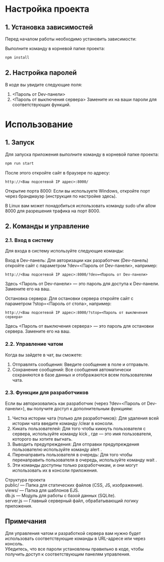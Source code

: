 # Настройка проекта

## 1. Установка зависимостей
Перед началом работы необходимо установить зависимости:  

Выполните команду в корневой папке проекта:  
```bash
npm install
```

## 2. Настройка паролей
В коде вы увидите следующие поля:
1. <Пароль от Dev-панели>
2. <Пароль от выключения сервера>
Замените их на ваши пароли для соответствующих функций.

# Использование
## 1. Запуск
Для запуска приложения выполните команду в корневой папке проекта:
```bash
npm run start
```

После этого откройте сайт в браузере по адресу:
```link
http://<Ваш подсетевой IP адрес>:8000/
```

Открытие порта 8000:
Если вы используете Windows, откройте порт через брандмауэр (инструкция по настройке здесь).

В Linux вам может понадобиться использовать команду sudo ufw allow 8000 для разрешения трафика на порт 8000.

## 2. Команды и управление
### 2.1. Вход в систему
Для входа в систему используйте следующие команды:

Вход в Dev-панель:
Для авторизации как разработчик (Dev-панель) откройте сайт с параметром ?dev=<Пароль от Dev-панели>, например:
```link
http://<Ваш подсетевой IP адрес>:8000/?dev=<Пароль от Dev-панели>
```
Здесь <Пароль от Dev-панели> — это пароль для доступа к Dev-панели. Замените его на ваш.

Остановка сервера:
Для остановки сервера откройте сайт с параметром ?stop=<Пароль от стопа>, например:
```link
http://<Ваш подсетевой IP адрес>:8000/?stop=<Пароль от выключения сервера>
```
Здесь <Пароль от выключения сервера> — это пароль для остановки сервера. Замените его на ваш.

### 2.2. Управление чатом
Когда вы зайдете в чат, вы сможете:
1. Отправлять сообщения: Введите сообщение в поле и отправьте.
2. Сохранение сообщений: Все сообщения автоматически сохраняются в базе данных и отображаются всем пользователям чата.

### 2.3. Функции для разработчиков
Если вы авторизовались как разработчик (через ?dev=<Пароль от Dev-панели>), вы получите доступ к дополнительным функциям:
1. Чистка истории чата (только для разработчиков): Для удаления всей истории чата введите команду /clear в консоли.
2. Кикать пользователей: Для того чтобы кикнуть пользователя с сервера, используйте команду kick <username>, где <username> — это имя пользователя, которого вы хотите выгнать.
3. Выводить предупреждения: Для отправки предупреждения пользователю используйте команду alert <username> <message>.
4. Перенаправить пользователя в очередь: Для того чтобы перенаправить пользователя в очередь, используйте команду wait <username>.
5. Эти команды доступны только разработчикам, и они могут использовать их в консоли приложения.

Структура проекта  
public/ — Папка для статических файлов (CSS, JS, изображения).  
views/ — Папка для шаблонов EJS.  
db.js — Модуль для работы с базой данных (SQLite).  
server.js — Главный серверный файл, обрабатывающий логику приложения.

## Примечания
Для управления чатом и разработкой сервера вам нужно будет использовать соответствующие команды в URL-адресе или через консоль.  
Убедитесь, что все пароли установлены правильно в коде, чтобы получить доступ к соответствующим панелям управления.  
